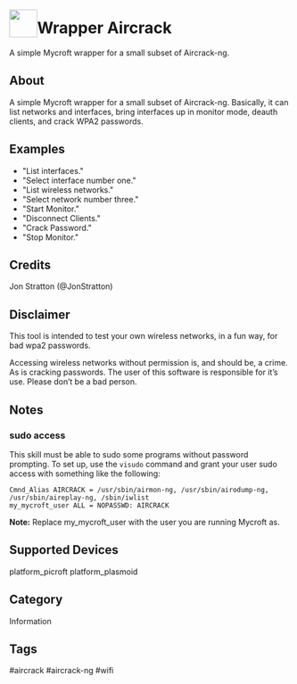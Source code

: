 # <img src='https://raw.githack.com/FortAwesome/Font-Awesome/master/svgs/solid/robot.svg' card_color='#40DBB0' width='50' height='50' style='vertical-align:bottom'/>Wrapper Aircrack
A simple Mycroft wrapper for a small subset of Aircrack-ng.

## About 
A simple Mycroft wrapper for a small subset of Aircrack-ng. Basically, it can list networks and interfaces, bring interfaces up in monitor mode, deauth clients, and crack WPA2 passwords.

## Examples 
* "List interfaces."
* "Select interface number one."
* "List wireless networks."
* "Select network number three."
* "Start Monitor."
* "Disconnect Clients."
* "Crack Password."
* "Stop Monitor."

## Credits 
Jon Stratton (@JonStratton)

## Disclaimer
This tool is intended to test your own wireless networks, in a fun way, for bad wpa2 passwords.

Accessing wireless networks without permission is, and should be, a crime. As is cracking passwords. The user of this software is responsible for it’s use. Please don’t be a bad person.

## Notes
### sudo access
This skill must be able to sudo some programs without password prompting. To set up, use the `visudo` command and grant your user sudo access with something like the following:
```
Cmnd_Alias AIRCRACK = /usr/sbin/airmon-ng, /usr/sbin/airodump-ng, /usr/sbin/aireplay-ng, /sbin/iwlist
my_mycroft_user ALL = NOPASSWD: AIRCRACK
```
**Note:** Replace my_mycroft_user with the user you are running Mycroft as.

## Supported Devices 
platform_picroft platform_plasmoid 

## Category
Information

## Tags
#aircrack
#aircrack-ng
#wifi
